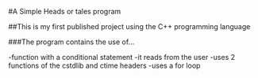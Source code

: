 #A Simple Heads or tales program

##This is my first published project using the C++ programming language

###The program contains the use of...

-function with a conditional statement
-it reads from the user
-uses 2 functions of the cstdlib and ctime headers
-uses a for loop
